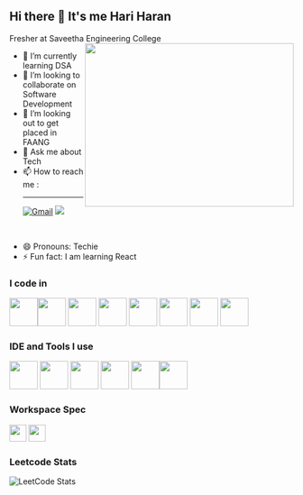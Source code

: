 ## Hi there 👋 It's me Hari Haran

Fresher at Saveetha Engineering College
<img align="right" width="370" height="290" src="https://miro.medium.com/v2/resize:fit:1360/1*zVnWJtyGOX_kUIDm6ccCfQ.gif">
- 🌱 I’m currently learning DSA
- 👯 I’m looking to collaborate on Software Development
- 🤔 I’m looking out to get placed in FAANG
- 💬 Ask me about Tech
- 📫 How to reach me :
<br><hr>
[![Gmail](https://img.shields.io/badge/Gmail-D14836?style=for-the-badge&logo=gmail&logoColor=white)](mailto:lkhari773@gmail.com?subject=We%20at%20%3CCompany_Name%3E%20are%20Interested%20in%20Discussing%20a%20Potential%20Opportunity&body=Dear%20Hari%20Haran%2C%0A%0AWe%20at%20%3CCompany_Name%3E%20came%20across%20your%20profile%20on%20GitHub%20and%20are%20impressed%20by%20your%20work.%20We%20would%20like%20to%20discuss%20a%20potential%20opportunity%20to%20collaborate%20with%20you.%0A%0ABest%20regards%2C%0A%5BYour%20Name%5D%0A%5BYour%20Position%5D%0A%3CCompany_Name%3E) [<img src="https://img.shields.io/badge/LinkedIn-0077B5?style=for-the-badge&logo=linkedin&logoColor=white" />](https://www.linkedin.com/in/hariharan-lk/) 

<br>

- 😄 Pronouns: Techie
- ⚡ Fun fact: I am learning React



### I code in
<img height="50" width="50" src="https://img.icons8.com/dusk/64/java-coffee-cup-logo.png"/><img height="50" width="50" src="https://img.icons8.com/color/48/000000/python.png" /> <img height="50" width="50" src="https://img.icons8.com/color/48/000000/c-programming.png" /> <img height="50" width="50" src="https://img.icons8.com/color/48/000000/c-plus-plus-logo.png" /> <img height="50" width="50" src="https://img.icons8.com/color/48/000000/html-5.png" /> <img height="50" width="50" src="https://img.icons8.com/color/48/000000/css3.png" /> <img height="50" width="50" src="https://img.icons8.com/color/48/000000/javascript.png"/> <img height="50" width="50" src="https://img.icons8.com/bubbles/100/react.png"/>

### IDE and Tools I use
<img height="50" width="50" src="https://img.icons8.com/color/48/000000/visual-studio-code-2019.png"/>  <img height="50" width="50" src="https://img.icons8.com/color/50/000000/git.png"/> <img height="50" width="50" src="https://img.icons8.com/pulsar-color/48/mysql.png"/> <img height="50" width="50" src="https://img.icons8.com/fluency/48/adobe-photoshop.png"/> <img height="50" width="50" src="https://img.icons8.com/color/48/adobe-premiere-pro--v1.png"/><img height="50" width="50" src="https://img.icons8.com/color/48/adobe-lightroom--v1.png"/>

### Workspace Spec

<img height="30" src="https://img.shields.io/badge/NVIDIA-RTX3050-76B900?style=for-the-badge&logo=nvidia&logoColor=white"/> <img height="30" src="https://img.shields.io/badge/Intel-i5--12450H-blue%3Flogo%3Dintel%26logoColor%3Dwhite"/>

### Leetcode Stats
![LeetCode Stats](https://leetcard.jacoblin.cool/Hari_Haran_LK?theme=dark&font=Marcellus&ext=activity)


